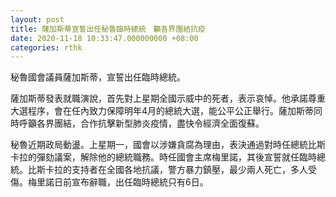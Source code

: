 ```yaml
---
layout: post
title: 薩加斯蒂宣誓出任秘魯臨時總統　籲各界團結抗疫
date: 2020-11-18 10:33:47.000000000 +08:00
categories: rthk
---
```


秘魯國會議員薩加斯蒂，宣誓出任臨時總統。

薩加斯蒂發表就職演說，首先對上星期全國示威中的死者，表示哀悼。他承諾尊重大選程序，會在任內致力保障明年4月的總統大選，能公平公正舉行。薩加斯蒂同時呼籲各界團結，合作抗擊新型肺炎疫情，盡快令經濟全面復蘇。

秘魯近期政局動盪。上星期一，國會以涉嫌貪腐為理由，表決通過對時任總統比斯卡拉的彈劾議案，解除他的總統職務。時任國會主席梅里諾，其後宣誓就任臨時總統。比斯卡拉的支持者在全國各地抗議，警方暴力鎮壓，最少兩人死亡，多人受傷。梅里諾日前宣布辭職，出任臨時總統只有6日。
